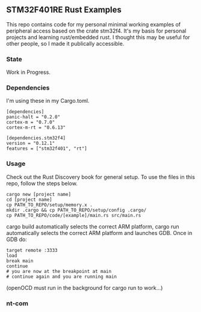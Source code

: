 ## STM32F401RE Rust Examples

This repo contains code for my personal minimal working examples of peripheral access based on the crate stm32f4.
It's my basis for personal projects and learning rust/embedded rust. I thought this may be useful for other people, so I made it publically accessible.

### State
Work in Progress.

### Dependencies

I'm using these in my Cargo.toml.

```console
[dependencies]
panic-halt = "0.2.0"
cortex-m = "0.7.0"
cortex-m-rt = "0.6.13"

[dependencies.stm32f4]
version = "0.12.1"
features = ["stm32f401", "rt"]
```

### Usage

Check out the Rust Discovery book for general setup. To use the files in this repo, follow the steps below.

```console
cargo new [project name]
cd [project name]
cp PATH_TO_REPO/setup/memory.x .
mkdir .cargo && cp PATH_TO_REPO/setup/config .cargo/
cp PATH_TO_REPO/code/[example]/main.rs src/main.rs
```

cargo build automatically selects the correct ARM platform, 
cargo run automatically selects the correct ARM platform and launches GDB.
Once in GDB do:

```console
target remote :3333
load
break main
continue 	
# you are now at the breakpoint at main
# continue again and you are running main
```

(openOCD must run in the background for cargo run to work...) 

### nt-com
